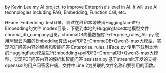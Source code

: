 by Kevin Lee
my AI project, to improve Enterprise's level in AI. It will use AI technologies including RAG, Embedding, Function Call, etc.

HFace_Embedding_test目录，测试在线和本地使用Huggingface进行Embedding的文件
models目录，下载到本地的Huggingface本地模型文件
chroma_db_company目录，chromaDB向量数据库
Enterprise_rules_Alli.py 使用阿里云内置的Embedding算法+pyPDF2+ChromaDB+Qwen3-max大模型，实现PDF问答内容的解析和智能问答
Enterprise_rules_HFace.py 使用下载到本地的HuggingFace模型进行Embedding+pyPDF2+ChromaDB+Qwen3-max大模型，实现PDF问答内容的解析和智能问答
assistan.py 基于streamlit开发的支持opensssl的用户问答客户端，文件中Line 2为关联的文件名称和要引用的函数。